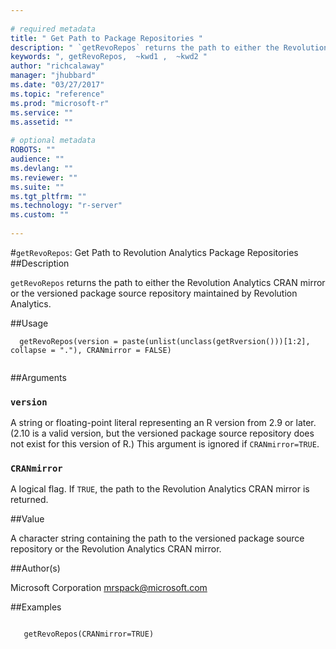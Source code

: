 ```yaml
--- 
 
# required metadata 
title: " Get Path to Package Repositories " 
description: " `getRevoRepos` returns the path to either the Revolution Analytics CRAN mirror or the versioned package source repository maintained by Microsoft. " 
keywords: ", getRevoRepos,  ~kwd1 ,  ~kwd2 " 
author: "richcalaway" 
manager: "jhubbard" 
ms.date: "03/27/2017" 
ms.topic: "reference" 
ms.prod: "microsoft-r" 
ms.service: "" 
ms.assetid: "" 
 
# optional metadata 
ROBOTS: "" 
audience: "" 
ms.devlang: "" 
ms.reviewer: "" 
ms.suite: "" 
ms.tgt_pltfrm: "" 
ms.technology: "r-server" 
ms.custom: "" 
 
--- 
```

 
 
 
 #`getRevoRepos`:  Get Path to Revolution Analytics Package Repositories  
 ##Description
 
`getRevoRepos` returns the path to either the Revolution Analytics CRAN mirror or the
versioned package source repository maintained by Revolution Analytics.
 
 
 ##Usage

```   
  getRevoRepos(version = paste(unlist(unclass(getRversion()))[1:2], collapse = "."), CRANmirror = FALSE)
 
```
 
 ##Arguments

   
    
 ### `version`
  A string or floating-point literal representing an R version from 2.9 or later. (2.10 is a valid version, but the versioned package source repository does not exist for this version of R.) This argument is ignored if `CRANmirror=TRUE`.  
  
    
 ### `CRANmirror`
  A logical flag. If `TRUE`, the path to the Revolution Analytics CRAN mirror is returned.  
  
 
 
 ##Value
 
A character string containing the path to the versioned package source repository
or the Revolution Analytics CRAN mirror.
 
 
 ##Author(s)
 
Microsoft Corporation [mrspack@microsoft.com](mrspack@microsoft.com)

 
 
 
 
 
 
 ##Examples

 ```
   
    getRevoRepos(CRANmirror=TRUE)
 
```
 
 
 
